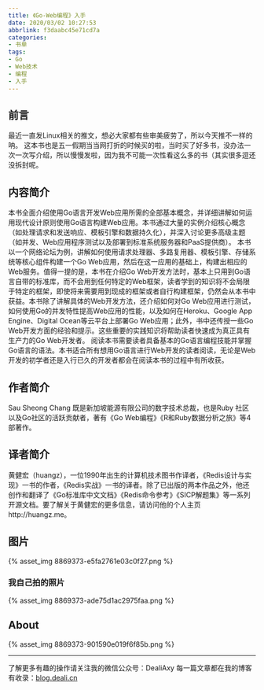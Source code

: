 ```yaml
---
title: 《Go-Web编程》入手
date: 2020/03/02 10:27:53
abbrlink: f3daabc45e71cd7a
categories:
- 书单
tags:
- Go
- Web技术
- 编程
- 入手
---
```

## 前言
最近一直发Linux相关的推文，想必大家都有些审美疲劳了，所以今天推不一样的呐。
这本书也是五一假期当当网打折的时候买的啦，当时买了好多书，没办法一次一次写介绍，所以慢慢发啦，因为我不可能一次性看这么多的书（其实很多逗还没拆封呢。

## 内容简介
本书全面介绍使用Go语言开发Web应用所需的全部基本概念，并详细讲解如何运用现代设计原则使用Go语言构建Web应用。本书通过大量的实例介绍核心概念（如处理请求和发送响应、模板引擎和数据持久化），并深入讨论更多高级主题（如并发、Web应用程序测试以及部署到标准系统服务器和PaaS提供商）。
本书以一个网络论坛为例，讲解如何使用请求处理器、多路复用器、模板引擎、存储系统等核心组件构建一个Go Web应用，然后在这一应用的基础上，构建出相应的Web服务。值得一提的是，本书在介绍Go Web开发方法时，基本上只用到Go语言自带的标准库，而不会用到任何特定的Web框架，读者学到的知识将不会局限于特定的框架，即使将来需要用到现成的框架或者自行构建框架，仍然会从本书中获益。本书除了讲解具体的Web开发方法，还介绍如何对Go Web应用进行测试，如何使用Go的并发特性提高Web应用的性能，以及如何在Heroku、Google App Engine、Digital Ocean等云平台上部署Go Web应用；此外，书中还传授一些Go Web开发方面的经验和提示。这些重要的实践知识将帮助读者快速成为真正具有生产力的Go Web开发者。
阅读本书需要读者具备基本的Go语言编程技能并掌握Go语言的语法。本书适合所有想用Go语言进行Web开发的读者阅读，无论是Web开发的初学者还是入行已久的开发者都会在阅读本书的过程中有所收获。 

## 作者简介
Sau Sheong Chang 既是新加坡能源有限公司的数字技术总裁，也是Ruby 社区以及Go社区的活跃贡献者，著有《Go Web编程》《R和Ruby数据分析之旅》等4 部著作。

## 译者简介
黄健宏（huangz），一位1990年出生的计算机技术图书作译者，《Redis设计与实现》一书的作者，《Redis实战》一书的译者。除了已出版的两本作品之外，他还创作和翻译了《Go标准库中文文档》《Redis命令参考》《SICP解题集》等一系列开源文档。要了解关于黄健宏的更多信息，请访问他的个人主页http://huangz.me。 

## 图片
{% asset_img 8869373-e5fa2761e03c0f27.png %}

### 我自己拍的照片
{% asset_img 8869373-ade75d1ac2975faa.png %}

## About
{% asset_img 8869373-901590e019f6f85b.png %}

---------------
了解更多有趣的操作请关注我的微信公众号：DealiAxy
每一篇文章都在我的博客有收录：[blog.deali.cn](http://blog.deali.cn)
